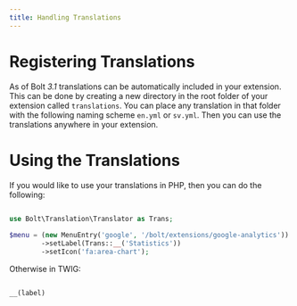 ```yaml
---
title: Handling Translations
---
```

Registering Translations
========================
As of Bolt *3.1* translations can be automatically included in your extension. This can be done 
by creating a new directory in the root folder of your extension called `translations`. You can
 place any translation in that folder with the following naming scheme `en.yml` or `sv.yml`. Then 
 you can use the translations anywhere in your extension. 

Using the Translations
======================
If you would like to use your translations in PHP, then you can do the following: 

```php

use Bolt\Translation\Translator as Trans;
        
$menu = (new MenuEntry('google', '/bolt/extensions/google-analytics'))
        ->setLabel(Trans::__('Statistics'))
        ->setIcon('fa:area-chart');
```

Otherwise in TWIG:

```twig

__(label)

```